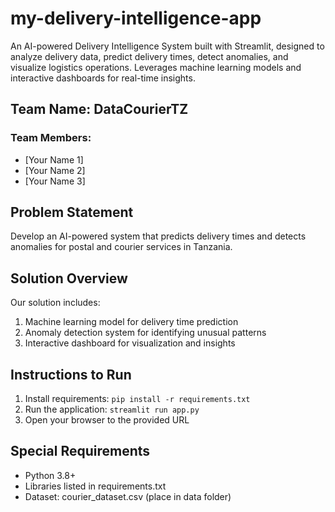 # my-delivery-intelligence-app
An AI-powered Delivery Intelligence System built with Streamlit, designed to analyze delivery data, predict delivery times, detect anomalies, and visualize logistics operations. Leverages machine learning models and interactive dashboards for real-time insights.


## Team Name: DataCourierTZ
### Team Members:
- [Your Name 1]
- [Your Name 2] 
- [Your Name 3]

## Problem Statement
Develop an AI-powered system that predicts delivery times and detects anomalies for postal and courier services in Tanzania.

## Solution Overview
Our solution includes:
1. Machine learning model for delivery time prediction
2. Anomaly detection system for identifying unusual patterns
3. Interactive dashboard for visualization and insights

## Instructions to Run
1. Install requirements: `pip install -r requirements.txt`
2. Run the application: `streamlit run app.py`
3. Open your browser to the provided URL

## Special Requirements
- Python 3.8+
- Libraries listed in requirements.txt
- Dataset: courier_dataset.csv (place in data folder)